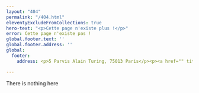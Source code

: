 ```yaml
---
layout: "404"
permalink: "/404.html"
eleventyExcludeFromCollections: true
hero-text: "<p>Cette page n'existe plus !</p>"
error: Cette page n'existe pas !
global.footer.text: ''
global.footer.address: ''
global:
  footer:
    address: <p>5 Parvis Alain Turing, 75013 Paris</p><p><a href="" title="">contact@refty.co</a></p>

---
```

There is nothing here